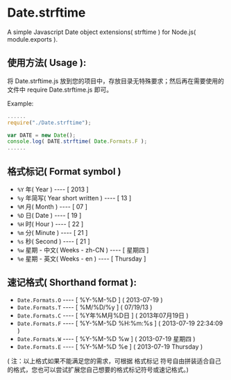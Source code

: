 Date.strftime
=============

A simple Javascript Date object extensions( strftime ) for Node.js( module.exports ).

## 使用方法( Usage ):

  将 Date.strftime.js 放到您的项目中，存放目录无特殊要求；然后再在需要使用的文件中 require Date.strftime.js 即可。

  Example:

  ```javascript
  ......
  require("./Date.strftime");
  
  var DATE = new Date();
  console.log( DATE.strftime( Date.Formats.F );
  ......
  ```

## 格式标记( Format symbol )

  - `%Y` 年( Year ) ---- [ 2013 ]
  - `%y` 年简写( Year short written ) ---- [ 13 ]
  - `%M` 月( Month ) ---- [ 07 ]
  - `%D` 日( Date ) ---- [ 19 ]
  - `%H` 时( Hour ) ---- [ 22 ]
  - `%m` 分( Minute ) ---- [ 21 ]
  - `%s` 秒( Second ) ---- [ 21 ]
  - `%w` 星期 - 中文( Weeks - zh-CN ) ---- [ 星期四 ]
  - `%e` 星期 - 英文( Weeks - en ) ---- [ Thursday ]

## 速记格式( Shorthand format ):

  - `Date.Formats.O` ---- [ %Y-%M-%D ] ( 2013-07-19 )
  - `Date.Formats.T` ---- [ %M/%D/%y ] ( 07/19/13 )
  - `Date.Formats.C` ---- [ %Y年%M月%D日 ] ( 2013年07月19日 )
  - `Date.Formats.F` ---- [ %Y-%M-%D %H:%m:%s ] ( 2013-07-19 22:34:09 )
  - `Date.Formats.W` ---- [ %Y-%M-%D %w ] ( 2013-07-19 星期四 )
  - `Date.Formats.E` ---- [ %Y-%M-%D %e ] ( 2013-07-19 Thursday )

( 注：以上格式如果不能满足您的需求，可根据 格式标记 符号自由拼装适合自己的格式，您也可以尝试扩展您自己想要的格式标记符号或速记格式。)
